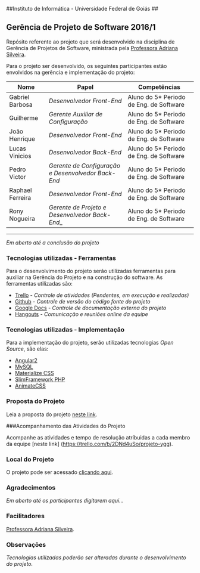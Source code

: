 ##Instituto de Informática - Universidade Federal de Goiás ##
## Gerência de Projeto de Software 2016/1 


Repósito referente ao projeto que será desenvolvido na disciplina de Gerência de Projetos de Software, ministrada pela [Professora Adriana Silveira](mailto:adriana@estrategia.eti.br).

Para o projeto ser desenvolvido, os seguintes participantes estão envolvidos na gerência e implementação do projeto:

Nome             |            Papel           |  Competências
-----------------------------|----------------------------|---------
Gabriel Barbosa   | _Desenvolvedor Front-End_     |  Aluno do 5* Periodo de Eng. de Software
Guilherme  | _Gerente Auxiliar de Configuração_     |  Aluno do 5* Periodo de Eng. de Software
João Henrique  | _Desenvolvedor Front-End_    | Aluno do 5* Periodo de Eng. de Software
Lucas Vinicios   | _Desenvolvedor Back-End_          | Aluno do 5* Periodo de Eng. de Software
Pedro Victor     | _Gerente de Configuração e Desenvolvedor Back-End_   | Aluno do 5* Periodo de Eng. de Software
Raphael Ferreira          | _Desenvolvedor Front-End_   | Aluno do 5* Periodo de Eng. de Software
Rony Nogueira    | _Gerente de Projeto e Desenvolvedor Back-End__ | Aluno do 5* Periodo de Eng. de Software
---------
_Em aberto até a conclusão do projeto_

### Tecnologias utilizadas - Ferramentas

Para o desenvolvimento do projeto serão utilizadas ferramentas para auxiliar na Gerência do Projeto e na construção do software. As ferramentas utilizadas são:

- [Trello](https://trello.com) - _Controle de atividades (Pendentes, em execução e realizadas)_ 
- [Github](https://github.com) - _Controle de versão do código fonte do projeto_
- [Google Docs](https://docs.google.com/) - _Controle de documentação  externa do projeto_
- [Hangouts](https://hangouts.google.com) - _Comunicação e reuniões online da equipe_


### Tecnologias utilizadas - Implementação

Para a implementação do projeto, serão utilizadas tecnologias _Open Source_, são elas:

- [Angular2](https://angular.io/)
- [MySQL](https://www.mysql.com/)
- [Materialize CSS](http://materializecss.com/)
- [SlimFramework PHP](http://www.slimframework.com/)
- [AnimateCSS](https://daneden.github.io/animate.css/)

### Proposta do Projeto

Leia a proposta do projeto [neste link](https://github.com/gabrielbo1/ygg/blob/master/Documentos/Proposta%20YGG.md).

###Acompanhamento das Atividades do Projeto

Acompanhe as atividades e tempo de resolução atríbuidas a cada membro da equipe [neste link] (https://trello.com/b/2DNd4uSo/projeto-ygg).

### Local do Projeto
O projeto pode ser acessado [clicando aqui](http://ygg.pe.hu/ 'Acessar Site').

### Agradecimentos

_Em aberto até os participantes digitarem aqui..._

### Facilitadores

[Professora Adriana Silveira](mailto:adriana@estrategia.eti.br).


### Observações

_Tecnologias utilizadas poderão ser alteradas durante o desenvolvimento do projeto._
